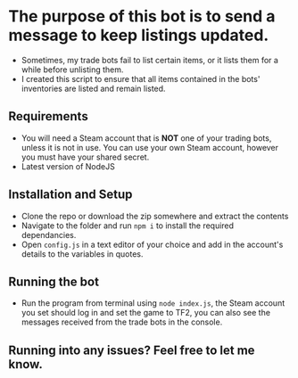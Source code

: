 # The purpose of this bot is to send a message to keep listings updated.
- Sometimes, my trade bots fail to list certain items, or it lists them for a while before unlisting them.
- I created this script to ensure that all items contained in the bots' inventories are listed and remain listed.

## Requirements
- You will need a Steam account that is **NOT** one of your trading bots, unless it is not in use. You can use your own Steam account, however you must have your shared secret.
- Latest version of NodeJS

## Installation and Setup
- Clone the repo or download the zip somewhere and extract the contents
- Navigate to the folder and run `npm i` to install the required dependancies.
- Open `config.js` in a text editor of your choice and add in the account's details to the variables in quotes.

## Running the bot
- Run the program from terminal using `node index.js`, the Steam account you set should log in and set the game to TF2, you can also see the messages received from the trade bots in the console.

## Running into any issues? Feel free to let me know.